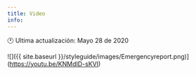 ```yaml
---
title: Video
info:
---
```

🕐 Ultima actualización: Mayo 28 de 2020


![]({{ site.baseurl }}/styleguide/images/Emergencyreport.png)](https://youtu.be/KNMdID-sKVI)
